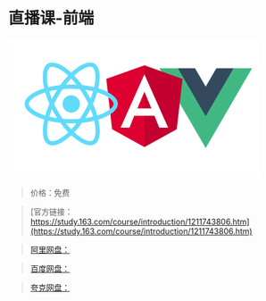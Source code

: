 # 直播课-前端

![img](../../../assets/study163/free/6dd1819790fd4143925fe88a3a522552.png)

> 价格：免费

> [官方链接：https://study.163.com/course/introduction/1211743806.htm](https://study.163.com/course/introduction/1211743806.htm)

> [阿里网盘：]()

> [百度网盘：]()

> [夸克网盘：]()
